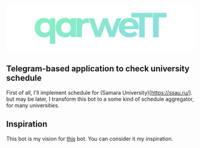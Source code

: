 ![qarweTT](./images/qarwett.png)

## Telegram-based application to check university schedule

First of all, I'll implement schedule for (Samara University)[https://ssau.ru/]. but may be later, I transform this bot to a some kind of schedule aggregator, for many universities.

## Inspiration

This bot is my vision for [this](https://github.com/far-galaxy/l9_stud_bot) bot. You can consider it my inspiration.

